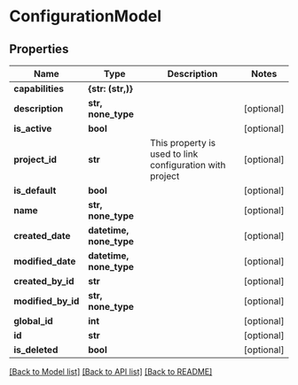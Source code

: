 # ConfigurationModel


## Properties
Name | Type | Description | Notes
------------ | ------------- | ------------- | -------------
**capabilities** | **{str: (str,)}** |  | 
**description** | **str, none_type** |  | [optional] 
**is_active** | **bool** |  | [optional] 
**project_id** | **str** | This property is used to link configuration with project | [optional] 
**is_default** | **bool** |  | [optional] 
**name** | **str, none_type** |  | [optional] 
**created_date** | **datetime, none_type** |  | [optional] 
**modified_date** | **datetime, none_type** |  | [optional] 
**created_by_id** | **str** |  | [optional] 
**modified_by_id** | **str, none_type** |  | [optional] 
**global_id** | **int** |  | [optional] 
**id** | **str** |  | [optional] 
**is_deleted** | **bool** |  | [optional] 

[[Back to Model list]](../README.md#documentation-for-models) [[Back to API list]](../README.md#documentation-for-api-endpoints) [[Back to README]](../README.md)


